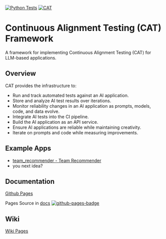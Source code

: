 [![Python Tests][python-tests-badge]][python-tests-link]
[![CAT][cat-badge]][cat-link]
# Continuous Alignment Testing (CAT) Framework
A framework for implementing Continuous Alignment Testing (CAT) for LLM-based applications.
## Overview
CAT provides the infrastructure to:
- Run and track automated tests against an AI application.
- Store and analyze AI test results over iterations.
- Monitor reliability changes in an AI application as prompts, models, code, and data evolve.
- Integrate AI tests into the CI pipeline.
- Build the AI application as an API service.
- Ensure AI applications are reliable while maintaining creativity.
- Iterate on prompts and code while measuring improvements.
  
## Example Apps

- [team_recommender - Team Recommender](examples/team_recommender/readme.md)
- you next idea?
  
## Documentation
[Github Pages][github-pages-index]

Pages Source in [docs](docs) [![github-pages-badge]][github-pages-deploy-link]

## Wiki
[Wiki Pages][wiki]

[python-tests-badge]: https://github.com/thisisartium/continuous-alignment-testing/actions/workflows/python-tests.yml/badge.svg
[python-tests-link]: https://github.com/thisisartium/continuous-alignment-testing/actions/workflows/python-tests.yml
[cat-badge]: https://github.com/thisisartium/continuous-alignment-testing/actions/workflows/cat-test-examples.yml/badge.svg
[cat-link]: https://github.com/thisisartium/continuous-alignment-testing/actions/workflows/cat-test-examples.yml
[wiki]: https://github.com/thisisartium/continuous-alignment-testing/wiki
[github-pages-index]: https://thisisartium.github.io/continuous-alignment-testing/
[github-pages-source]: https://github.com/thisisartium/continuous-alignment-testing/tree/main/docs
[github-pages-badge]: https://github.com/thisisartium/continuous-alignment-testing/actions/workflows/pages/pages-build-deployment/badge.svg
[github-pages-deploy-link]: https://github.com/thisisartium/continuous-alignment-testing/actions/workflows/pages/pages-build-deployment

